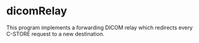 # dicomRelay
This program implements a forwarding DICOM relay which redirects every C-STORE request to a new destination.
